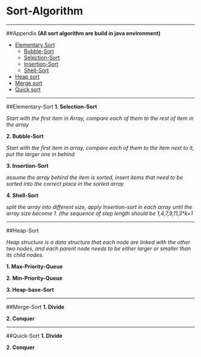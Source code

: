 # Sort-Algorithm
<hr />

##Appendix
**(All sort algorithm are build in java environment)**

* [Elementary Sort](#Elementary-sort)
  * [Bubble-Sort](#Bubble-sort)
  * [Selection-Sort](#Selection-sort)
  * [Insertion-Sort](#Insertion-sort)
  * [Shell-Sort](#Shell-sort)
* [Heap sort](#Heap-sort)
* [Merge sort](#Merge-sort)
* [Quick sort](#Quick-sort)

<hr />

##Elementary-Sort<a id ='Elementary-sort'></a>
**1. Selection-Sort<a id ='Bubble-sort'></a>**

_Start with the first item in Array, compare each of them to the rest of item in the array_



**2. Bubble-Sort<a id ='Selection-sort'></a>**

_Start with the first item in array, compare each of them to the item next to it, put the larger one in behind_

**3. Insertion-Sort<a id ='Insertion-sort'></a>**

_assume the array behind the item is sorted, insert items that need to be sorted into the correct place in the sorted array_

**4. Shell-Sort<a id ='Shell-sort'></a>**

_split the array into different size, apply Insertion-sort in each array until the array size become 1. (the sequence of step length should be 1,4,7,9,11,3*k+1_

<hr />

##Heap-Sort<a id ='Heap-sort'></a>

_Heap structure is a data structure that each node are linked with the other two nodes, and each parent node needs to be either larger or smaller than its child nodes._

**1. Max-Priority-Queue**

**2. Min-Priority-Queue**

**3. Heap-base-Sort**

<hr />

##Merge-Sort<a id ='Merge-sort'></a>
**1. Divide**

**2. Conquer**

<hr />

##Quick-Sort<a id ='Quick-sort'></a>
**1. Divide**

**2. Conquer**
